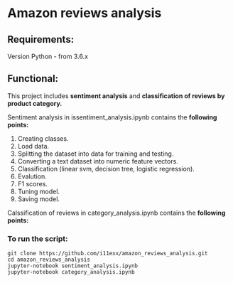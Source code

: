 # Amazon reviews analysis

## Requirements:
Version Python - from 3.6.х

## Functional:
This project includes **sentiment analysis** and **classification of reviews by product category.**

Sentiment analysis in issentiment_analysis.ipynb contains the **following points:**

1. Сreating classes.
2. Load data.
3. Splitting the dataset into data for training and testing.
4. Сonverting a text dataset into numeric feature vectors.
5. Classification (linear svm, decision tree, logistic regression).
6. Evalution.
7. F1 scores.
8. Tuning model.
9. Saving model.

Calssification of reviews in category_analysis.ipynb contains the **following points:**

### To run the script:
```
git clone https://github.com/i11exx/amazon_reviews_analysis.git
cd amazon_reviews_analysis
jupyter-notebook sentiment_analysis.ipynb
jupyter-notebook category_analysis.ipynb
